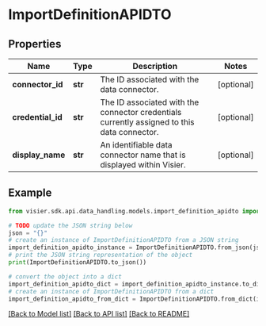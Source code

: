 # ImportDefinitionAPIDTO


## Properties

Name | Type | Description | Notes
------------ | ------------- | ------------- | -------------
**connector_id** | **str** | The ID associated with the data connector. | [optional] 
**credential_id** | **str** | The ID associated with the connector credentials currently assigned to this data connector. | [optional] 
**display_name** | **str** | An identifiable data connector name that is displayed within Visier. | [optional] 

## Example

```python
from visier.sdk.api.data_handling.models.import_definition_apidto import ImportDefinitionAPIDTO

# TODO update the JSON string below
json = "{}"
# create an instance of ImportDefinitionAPIDTO from a JSON string
import_definition_apidto_instance = ImportDefinitionAPIDTO.from_json(json)
# print the JSON string representation of the object
print(ImportDefinitionAPIDTO.to_json())

# convert the object into a dict
import_definition_apidto_dict = import_definition_apidto_instance.to_dict()
# create an instance of ImportDefinitionAPIDTO from a dict
import_definition_apidto_from_dict = ImportDefinitionAPIDTO.from_dict(import_definition_apidto_dict)
```
[[Back to Model list]](../README.md#documentation-for-models) [[Back to API list]](../README.md#documentation-for-api-endpoints) [[Back to README]](../README.md)



